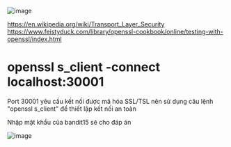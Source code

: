 ![image](https://github.com/user-attachments/assets/5cb5db13-0ac3-4257-bf73-f555edacf2dd)

https://en.wikipedia.org/wiki/Transport_Layer_Security    
https://www.feistyduck.com/library/openssl-cookbook/online/testing-with-openssl/index.html

# openssl s_client -connect localhost:30001
Port 30001 yêu cầu kết nối được mã hóa SSL/TSL nên sử dụng câu lệnh "openssl s_client" để thiết lập kết nối an toàn

Nhập mật khẩu của bandit15 sẽ cho đáp án

![image](https://github.com/user-attachments/assets/5b1bb731-9c2d-4b41-a4ea-75fc7f9dc202)
